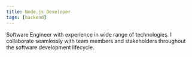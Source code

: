 ```yaml
---
title: Node.js Developer
tags: [backend]
---
```


Software Engineer with experience in wide range of technologies. I collaborate seamlessly with team members and stakeholders throughout the software development lifecycle.
